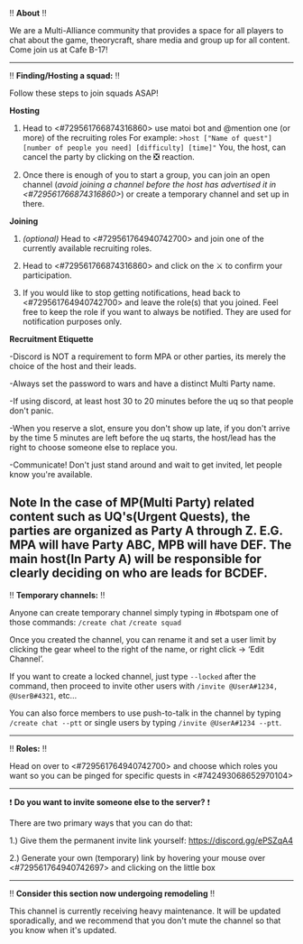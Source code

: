 :bangbang: **About** :bangbang:

We are a Multi-Alliance community that provides a space for all players to chat about the game, theorycraft, share media and group up for all content. 
Come join us at Cafe B-17!

---

:bangbang: **Finding/Hosting a squad:** :bangbang: 

Follow these steps to join squads ASAP!

**Hosting**

1. Head to <#729561766874316860> use matoi bot and @mention one (or more) of the recruiting roles
For example: `>host ["Name of quest"] [number of people you need] [difficulty] [time]"`
You, the host, can cancel the party by clicking on the :negative_squared_cross_mark: reaction.

2. Once there is enough of you to start a group, you can join an open channel (*avoid joining a channel before the host has advertised it in <#729561766874316860>*) or create a temporary channel and set up in there.

**Joining**
1. *(optional)* Head to <#729561764940742700> and join one of the currently available recruiting roles.

2. Head to <#729561766874316860> and click on the :crossed_swords: to confirm your participation.

4. If you would like to stop getting notifications, head back to <#729561764940742700> and leave the role(s) that you joined. Feel free to keep the role if you want to always be notified. They are used for notification purposes only.

**Recruitment Etiquette**

-Discord is NOT a requirement to form MPA or other parties, its merely the choice of the host and their leads.

-Always set the password to wars and have a distinct Multi Party name.

-If using discord, at least host 30 to 20 minutes before the uq so that people don't panic.

-When you reserve a slot, ensure you don't show up late, if you don't arrive by the time 5 minutes are left before the uq starts, the host/lead has the right to choose someone else to replace you.

-Communicate! Don't just stand around and wait to get invited, let people know you're available.

**Note** In the case of MP(Multi Party) related content such as UQ's(Urgent Quests), the parties are organized as Party A through Z. E.G. MPA will have Party ABC, MPB will have DEF. The main host(In Party A) will be responsible for clearly deciding on who are leads for BCDEF.
---

:bangbang: **Temporary channels:** :bangbang: 

Anyone can create temporary channel simply typing in #botspam one of those commands:
`/create chat`
`/create squad`

Once you created the channel, you can rename it and set a user limit by clicking the gear wheel to the right of the name, or right click -> ‘Edit Channel’.

If you want to create a locked channel, just type `--locked` after the command, then proceed to invite other users with `/invite @UserA#1234, @UserB#4321`, etc…

You can also force members to use push-to-talk in the channel by typing `/create chat --ptt` or single users by typing `/invite @UserA#1234 --ptt`.

---

:bangbang: **Roles:** :bangbang: 

Head on over to <#729561764940742700> and choose which roles you want so you can be pinged for specific quests in <#742493068652970104>


---

:exclamation:  **Do you want to invite someone else to the server?** :exclamation: 

There are two primary ways that you can do that:

1.) Give them the permanent invite link yourself: https://discord.gg/ePSZqA4

2.) Generate your own (temporary) link by hovering your mouse over <#729561764940742697> and clicking on the little box


---

:bangbang: **Consider this section now undergoing remodeling** :bangbang: 

This channel is currently receiving heavy maintenance. It will be updated sporadically, and we recommend that you don't mute the channel so that you know when it's updated.
